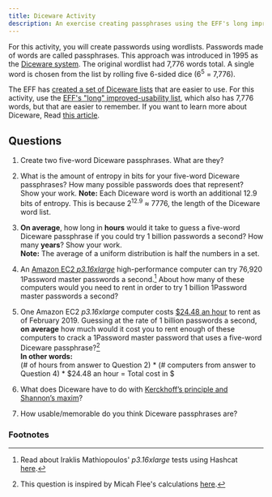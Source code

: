 ```yaml
---
title: Diceware Activity
description: An exercise creating passphrases using the EFF's long improved-usability list.
---
```


For this activity, you will create passwords using wordlists. Passwords made of words are called passphrases. This approach was introduced in 1995 as the [Diceware system](http://world.std.com/~reinhold/diceware.html). The original wordlist had 7,776 words total. A single word is chosen from the list by rolling five 6-sided dice (6<sup>5</sup> = 7,776).

The EFF has [created a set of Diceware lists](https://www.eff.org/deeplinks/2016/07/new-wordlists-random-passphrases) that are easier to use. For this activity, use the [EFF's "long" improved-usability list](https://www.eff.org/files/2016/07/18/eff_large_wordlist.txt), which also has 7,776 words, but that are easier to remember. If you want to learn more about Diceware, Read [this article](https://theintercept.com/2015/03/26/passphrases-can-memorize-attackers-cant-guess/).

## Questions

1. Create two five-word Diceware passphrases. What are they?

1. What is the amount of entropy in bits for your five-word Diceware passphrases? How many possible passwords does that represent? Show your work. **Note:** Each Diceware word is worth an additional 12.9 bits of entropy. This is because 2<sup>12.9</sup> ≈ 7776, the length of the Diceware word list.

1. **On average**, how long in **hours** would it take to guess a five-word Diceware passphrase if you could try 1 billion passwords a second? How many **years**? Show your work.  
**Note:** The average of a uniform distribution is half the numbers in a set.
  
1. An [Amazon EC2 *p3.16xlarge*](https://aws.amazon.com/ec2/instance-types/p3/) high-performance computer can try 76,920 1Password master passwords a second.[^1] About how many of these computers would you need to rent in order to try 1 billion 1Password master passwords a second?

1. One Amazon EC2 *p3.16xlarge* computer costs [$24.48 an hour](https://aws.amazon.com/ec2/instance-types/p3/) to rent as of February 2019. Guessing at the rate of 1 billion passwords a second, **on average** how much would it cost you to rent enough of these computers to crack a 1Password master password that uses a five-word Diceware passphrase?[^2]  
**In other words:**  
(# of hours from answer to Question 2) * (# computers from answer to Question 4) * $24.48 an hour = Total cost in $


1. What does Diceware have to do with [Kerckhoff’s principle and Shannon’s maxim](https://en.wikipedia.org/wiki/Kerckhoffs%27s_principle)?

1. How usable/memorable do you think Diceware passphrases are?

### Footnotes

[^1]: Read about Iraklis Mathiopoulos' *p3.16xlarge* tests using Hashcat [here](https://medium.com/@iraklis/running-hashcat-v4-0-0-in-amazons-aws-new-p3-16xlarge-instance-e8fab4541e9b). 
[^2]: This question is inspired by Micah Flee's calculations [here](https://github.com/micahflee/passphraseme/blob/master/README.md#strength-of-passphrases). 